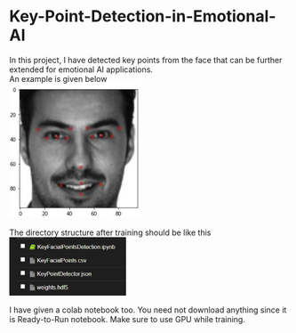 # Key-Point-Detection-in-Emotional-AI
In this project, I have detected key points from the face that can be further extended for emotional AI applications.  
An example is given below  
![Keypoint detection](https://github.com/nikhilrathaur/Key-Point-Detection-in-Emotional-AI/blob/master/face.JPG)  

The directory structure after training should be like this  
![Directory Structure](https://github.com/nikhilrathaur/Key-Point-Detection-in-Emotional-AI/blob/master/Screenshot%20(618).png)  

I have given a colab notebook too. You need not download anything since it is Ready-to-Run notebook. Make sure to use GPU while training.
